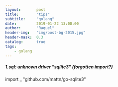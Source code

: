 ```yaml
---
layout:       post
title:        "tips"
subtitle:     "golang"
date:         2019-01-22 13:00:00
author:       "Raquel"
header-img:   "img/post-bg-2015.jpg"
header-mask:  0.3
catalog:      true
tags:
    - golang
---
```

##### 1.sql: unknown driver "sqlite3" (forgotten import?)
import _ "github.com/mattn/go-sqlite3"
